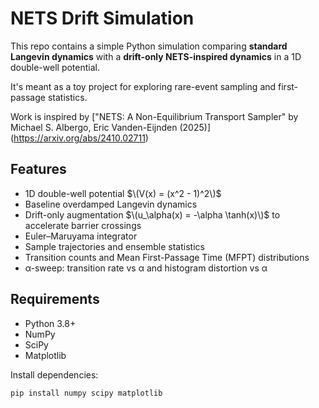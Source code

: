 # NETS Drift Simulation

This repo contains a simple Python simulation comparing **standard Langevin dynamics** with a **drift-only NETS-inspired dynamics** in a 1D double-well potential.  

It's meant as a toy project for exploring rare-event sampling and first-passage statistics.

Work is inspired by ["NETS: A Non-Equilibrium Transport Sampler" by Michael S. Albergo, Eric Vanden-Eijnden (2025)] (https://arxiv.org/abs/2410.02711)

## Features

- 1D double-well potential $\(V(x) = (x^2 - 1)^2\)$
- Baseline overdamped Langevin dynamics
- Drift-only augmentation $\(u_\alpha(x) = -\alpha \tanh(x)\)$ to accelerate barrier crossings
- Euler–Maruyama integrator
- Sample trajectories and ensemble statistics
- Transition counts and Mean First-Passage Time (MFPT) distributions
- α-sweep: transition rate vs α and histogram distortion vs α

## Requirements

- Python 3.8+
- NumPy
- SciPy
- Matplotlib

Install dependencies:

```bash
pip install numpy scipy matplotlib
